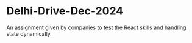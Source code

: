 # Delhi-Drive-Dec-2024
An assignment given by companies to test the React skills and handling state dynamically.
